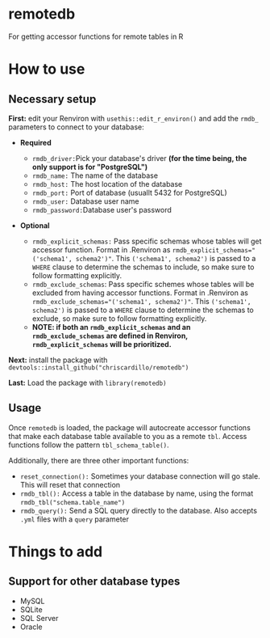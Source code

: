 # remotedb
For getting accessor functions for remote tables in R

# How to use

## Necessary setup

**First:** edit your Renviron with `usethis::edit_r_environ()` and add the `rmdb_` parameters to connect to your database:

- **Required**

  - `rmdb_driver:`Pick your database's driver **(for the time being, the only support is for "PostgreSQL")**
  - `rmdb_name:` The name of the database
  - `rmdb_host:` The host location of the database
  - `rmdb_port:` Port of database (usuallt 5432 for PostgreSQL)
  - `rmdb_user:` Database user name
  - `rmdb_password:`Database user's password
  
- **Optional**

  - `rmdb_explicit_schemas:` Pass specific schemas whose tables will get accessor function. Format in .Renviron as `rmdb_explicit_schemas="('schema1', schema2')"`. This `('schema1', schema2')` is passed to a `WHERE` clause to determine the schemas to include, so make sure to follow formatting explicitly.
  - `rmdb_exclude_schemas`: Pass specific schemes whose tables will be excluded from having accessor functions. Format in .Renviron as `rmdb_exclude_schemas="('schema1', schema2')"`. This `('schema1', schema2')` is passed to a `WHERE` clause to determine the schemas to exclude, so make sure to follow formatting explicitly.
  - **NOTE: if both an `rmdb_explicit_schemas` and an `rmdb_exclude_schemas` are defined in Renviron, `rmdb_explicit_schemas` will be prioritized.**

**Next:** install the package with `devtools::install_github("chriscardillo/remotedb")`

**Last:** Load the package with `library(remotedb)`

## Usage

Once `remotedb` is loaded, the package will autocreate accessor functions that make each database table available to you as a remote `tbl`. Access functions follow the pattern `tbl_schema_table()`. 

Additionally, there are three other important functions:

- `reset_connection():` Sometimes your database connection will go stale. This will reset that connection
- `rmdb_tbl():` Access a table in the database by name, using the format `rmdb_tbl("schema.table_name")`
- `rmdb_query():` Send a SQL query directly to the database. Also accepts `.yml` files with a `query` parameter

# Things to add

## Support for other database types

- MySQL 
- SQLite
- SQL Server
- Oracle
